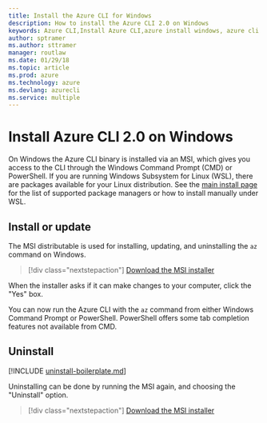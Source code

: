 ```yaml
---
title: Install the Azure CLI for Windows
description: How to install the Azure CLI 2.0 on Windows
keywords: Azure CLI,Install Azure CLI,azure install windows, azure cli windows, azure windows
author: sptramer
ms.author: sttramer
manager: routlaw
ms.date: 01/29/18
ms.topic: article
ms.prod: azure
ms.technology: azure
ms.devlang: azurecli
ms.service: multiple
---
```


# Install Azure CLI 2.0 on Windows

On Windows the Azure CLI binary is installed via an MSI, which gives you access to the CLI through the Windows Command Prompt (CMD) or PowerShell.
If you are running Windows Subsystem for Linux (WSL), there are packages available for your Linux distribution. See the [main install page](install-azure-cli.md)
for the list of supported package managers or how to install manually under WSL.

## Install or update

The MSI distributable is used for installing, updating, and uninstalling the `az` command on Windows.

> [!div class="nextstepaction"]
> [Download the MSI installer](https://azurecliprod.blob.core.windows.net/msi/azure-cli-latest.msi)

When the installer asks if it can make changes to your computer, click the "Yes" box.

You can now run the Azure CLI with the `az` command from either Windows Command Prompt or PowerShell. PowerShell offers some tab completion features
not available from CMD.

## Uninstall

[!INCLUDE [uninstall-boilerplate.md](includes/uninstall-boilerplate.md)]

Uninstalling can be done by running the MSI again, and choosing the "Uninstall" option. 

> [!div class="nextstepaction"]
> [Download the MSI installer](https://azurecliprod.blob.core.windows.net/msi/azure-cli-latest.msi)
